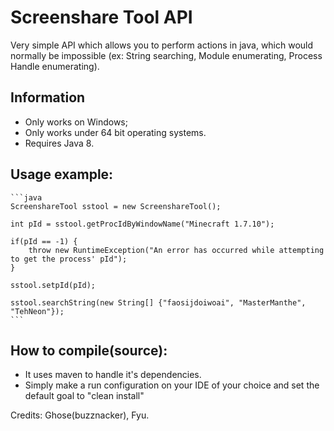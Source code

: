# Screenshare Tool API
Very simple API which allows you to perform actions in java, which would normally be impossible (ex: String searching, Module enumerating, Process Handle enumerating).

## Information
- Only works on Windows;
- Only works under 64 bit operating systems.
- Requires Java 8.

## Usage example:
	```java
	ScreenshareTool sstool = new ScreenshareTool();
	
	int pId = sstool.getProcIdByWindowName("Minecraft 1.7.10");
	
	if(pId == -1) {
		throw new RuntimeException("An error has occurred while attempting to get the process' pId");
	}
	
	sstool.setpId(pId);
	
	sstool.searchString(new String[] {"faosijdoiwoai", "MasterManthe", "TehNeon"});
	```

## How to compile(source):
- It uses maven to handle it's dependencies.
- Simply make a run configuration on your IDE of your choice and set the default goal to "clean install"

Credits: Ghose(buzznacker), Fyu.
